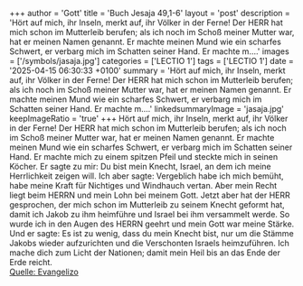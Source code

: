+++
author = 'Gott'
title = 'Buch Jesaja 49,1-6'
layout = 'post'
description = 'Hört auf mich, ihr Inseln, merkt auf, ihr Völker in der Ferne! Der HERR hat mich schon im Mutterleib berufen; als ich noch im Schoß meiner Mutter war, hat er meinen Namen genannt. Er machte meinen Mund wie ein scharfes Schwert, er verbarg mich im Schatten seiner Hand. Er machte m....'
images = ['/symbols/jasaja.jpg']
categories = ['LECTIO 1']
tags = ['LECTIO 1']
date = '2025-04-15 06:30:33 +0100'
summary = 'Hört auf mich, ihr Inseln, merkt auf, ihr Völker in der Ferne! Der HERR hat mich schon im Mutterleib berufen; als ich noch im Schoß meiner Mutter war, hat er meinen Namen genannt. Er machte meinen Mund wie ein scharfes Schwert, er verbarg mich im Schatten seiner Hand. Er machte m....'
linkedsummaryImage = 'jasaja.jpg'
keepImageRatio = 'true'
+++
Hört auf mich, ihr Inseln, merkt auf, ihr Völker in der Ferne! Der HERR hat mich schon im Mutterleib berufen; als ich noch im Schoß meiner Mutter war, hat er meinen Namen genannt.
Er machte meinen Mund wie ein scharfes Schwert, er verbarg mich im Schatten seiner Hand. Er machte mich zu einem spitzen Pfeil und steckte mich in seinen Köcher.<!--more-->
Er sagte zu mir: Du bist mein Knecht, Israel, an dem ich meine Herrlichkeit zeigen will.
Ich aber sagte: Vergeblich habe ich mich bemüht, habe meine Kraft für Nichtiges und Windhauch vertan. Aber mein Recht liegt beim HERRN und mein Lohn bei meinem Gott.
Jetzt aber hat der HERR gesprochen, der mich schon im Mutterleib zu seinem Knecht geformt hat, damit ich Jakob zu ihm heimführe und Israel bei ihm versammelt werde. So wurde ich in den Augen des HERRN geehrt und mein Gott war meine Stärke.
Und er sagte: Es ist zu wenig, dass du mein Knecht bist, nur um die Stämme Jakobs wieder aufzurichten und die Verschonten Israels heimzuführen. Ich mache dich zum Licht der Nationen; damit mein Heil bis an das Ende der Erde reicht.<br> [Quelle: Evangelizo](https://evangeliumtagfuertag.org/DE/gospel)